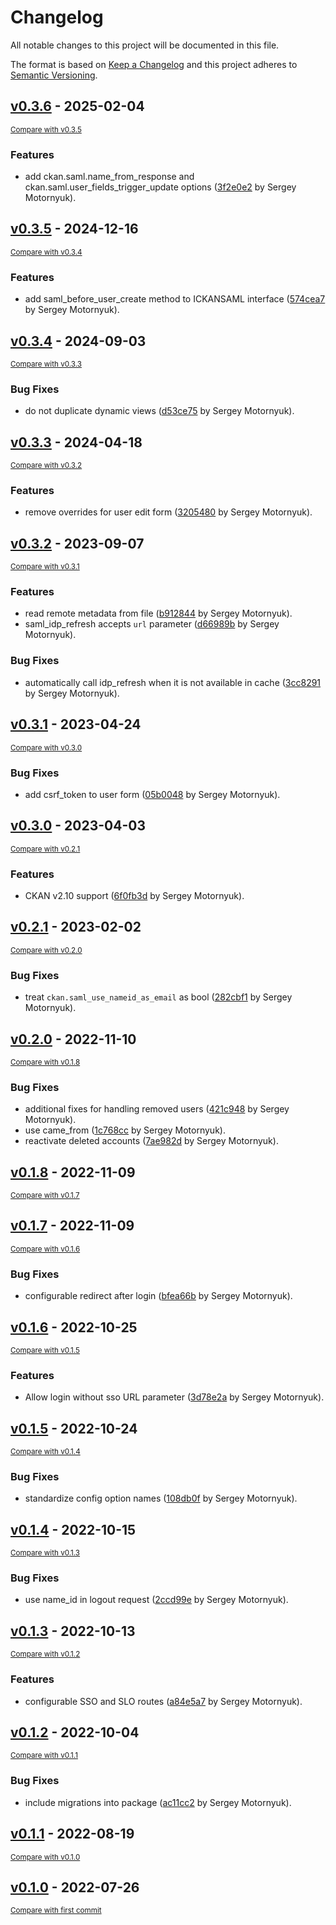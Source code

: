 # Changelog

All notable changes to this project will be documented in this file.

The format is based on [Keep a Changelog](http://keepachangelog.com/en/1.0.0/)
and this project adheres to [Semantic Versioning](http://semver.org/spec/v2.0.0.html).

<!-- insertion marker -->
## [v0.3.6](https://github.com/DataShades/ckanext-saml/releases/tag/v0.3.6) - 2025-02-04

<small>[Compare with v0.3.5](https://github.com/DataShades/ckanext-saml/compare/v0.3.5...v0.3.6)</small>

### Features

- add ckan.saml.name_from_response and ckan.saml.user_fields_trigger_update options ([3f2e0e2](https://github.com/DataShades/ckanext-saml/commit/3f2e0e2960db4e30b14c130b6cb3fcff5ec887dc) by Sergey Motornyuk).

## [v0.3.5](https://github.com/DataShades/ckanext-saml/releases/tag/v0.3.5) - 2024-12-16

<small>[Compare with v0.3.4](https://github.com/DataShades/ckanext-saml/compare/v0.3.4...v0.3.5)</small>

### Features

- add saml_before_user_create method to ICKANSAML interface ([574cea7](https://github.com/DataShades/ckanext-saml/commit/574cea7e46c947bb7df57c00934335d0861b2d1e) by Sergey Motornyuk).

## [v0.3.4](https://github.com/DataShades/ckanext-saml/releases/tag/v0.3.4) - 2024-09-03

<small>[Compare with v0.3.3](https://github.com/DataShades/ckanext-saml/compare/v0.3.3...v0.3.4)</small>

### Bug Fixes

- do not duplicate dynamic views ([d53ce75](https://github.com/DataShades/ckanext-saml/commit/d53ce75f086e159ddaab5c9f951b1977951551c1) by Sergey Motornyuk).

## [v0.3.3](https://github.com/DataShades/ckanext-saml/releases/tag/v0.3.3) - 2024-04-18

<small>[Compare with v0.3.2](https://github.com/DataShades/ckanext-saml/compare/v0.3.2...v0.3.3)</small>

### Features

- remove overrides for user edit form ([3205480](https://github.com/DataShades/ckanext-saml/commit/3205480bc001a8045825361834537954b8495791) by Sergey Motornyuk).

## [v0.3.2](https://github.com/DataShades/ckanext-saml/releases/tag/v0.3.2) - 2023-09-07

<small>[Compare with v0.3.1](https://github.com/DataShades/ckanext-saml/compare/v0.3.1...v0.3.2)</small>

### Features

- read remote metadata from file ([b912844](https://github.com/DataShades/ckanext-saml/commit/b9128446c2e713adb7053a2c056628efebb68940) by Sergey Motornyuk).
- saml_idp_refresh accepts `url` parameter ([d66989b](https://github.com/DataShades/ckanext-saml/commit/d66989b9d9a71c07b7ea2260be0ceea86b65fb2d) by Sergey Motornyuk).

### Bug Fixes

- automatically call idp_refresh when it is not available in cache ([3cc8291](https://github.com/DataShades/ckanext-saml/commit/3cc82912414403432f9e7a7a97f9928f421474ff) by Sergey Motornyuk).

## [v0.3.1](https://github.com/DataShades/ckanext-saml/releases/tag/v0.3.1) - 2023-04-24

<small>[Compare with v0.3.0](https://github.com/DataShades/ckanext-saml/compare/v0.3.0...v0.3.1)</small>

### Bug Fixes

- add csrf_token to user form ([05b0048](https://github.com/DataShades/ckanext-saml/commit/05b0048b91e96560ef419fc902402897da65979a) by Sergey Motornyuk).

## [v0.3.0](https://github.com/DataShades/ckanext-saml/releases/tag/v0.3.0) - 2023-04-03

<small>[Compare with v0.2.1](https://github.com/DataShades/ckanext-saml/compare/v0.2.1...v0.3.0)</small>

### Features

- CKAN v2.10 support ([6f0fb3d](https://github.com/DataShades/ckanext-saml/commit/6f0fb3d1a0a07eb842e24d9cae78d8561d8f5084) by Sergey Motornyuk).

## [v0.2.1](https://github.com/DataShades/ckanext-saml/releases/tag/v0.2.1) - 2023-02-02

<small>[Compare with v0.2.0](https://github.com/DataShades/ckanext-saml/compare/v0.2.0...v0.2.1)</small>

### Bug Fixes

- treat `ckan.saml_use_nameid_as_email` as bool ([282cbf1](https://github.com/DataShades/ckanext-saml/commit/282cbf19430bd1873ec15fddfa7f9ffe1d8197e5) by Sergey Motornyuk).

## [v0.2.0](https://github.com/DataShades/ckanext-saml/releases/tag/v0.2.0) - 2022-11-10

<small>[Compare with v0.1.8](https://github.com/DataShades/ckanext-saml/compare/v0.1.8...v0.2.0)</small>

### Bug Fixes

- additional fixes for handling removed users ([421c948](https://github.com/DataShades/ckanext-saml/commit/421c948e4ae13132dd9ea5dcc95a960c271d043c) by Sergey Motornyuk).
- use came_from ([1c768cc](https://github.com/DataShades/ckanext-saml/commit/1c768cc3b6ad95a703046170a69f835a25b8e182) by Sergey Motornyuk).
- reactivate deleted accounts ([7ae982d](https://github.com/DataShades/ckanext-saml/commit/7ae982d91923696fbe96179ea00f850736235b14) by Sergey Motornyuk).

## [v0.1.8](https://github.com/DataShades/ckanext-saml/releases/tag/v0.1.8) - 2022-11-09

<small>[Compare with v0.1.7](https://github.com/DataShades/ckanext-saml/compare/v0.1.7...v0.1.8)</small>

## [v0.1.7](https://github.com/DataShades/ckanext-saml/releases/tag/v0.1.7) - 2022-11-09

<small>[Compare with v0.1.6](https://github.com/DataShades/ckanext-saml/compare/v0.1.6...v0.1.7)</small>

### Bug Fixes

- configurable redirect after login ([bfea66b](https://github.com/DataShades/ckanext-saml/commit/bfea66b17ed8398108ba1f82279f6a280063d18e) by Sergey Motornyuk).

## [v0.1.6](https://github.com/DataShades/ckanext-saml/releases/tag/v0.1.6) - 2022-10-25

<small>[Compare with v0.1.5](https://github.com/DataShades/ckanext-saml/compare/v0.1.5...v0.1.6)</small>

### Features

- Allow login without sso URL parameter ([3d78e2a](https://github.com/DataShades/ckanext-saml/commit/3d78e2ad5391575c5d76d6c936b07ba639e2c3d9) by Sergey Motornyuk).

## [v0.1.5](https://github.com/DataShades/ckanext-saml/releases/tag/v0.1.5) - 2022-10-24

<small>[Compare with v0.1.4](https://github.com/DataShades/ckanext-saml/compare/v0.1.4...v0.1.5)</small>

### Bug Fixes

- standardize config option names ([108db0f](https://github.com/DataShades/ckanext-saml/commit/108db0f31e336d3b38986e5b2e26ca01553d5dc7) by Sergey Motornyuk).

## [v0.1.4](https://github.com/DataShades/ckanext-saml/releases/tag/v0.1.4) - 2022-10-15

<small>[Compare with v0.1.3](https://github.com/DataShades/ckanext-saml/compare/v0.1.3...v0.1.4)</small>

### Bug Fixes

- use name_id in logout request ([2ccd99e](https://github.com/DataShades/ckanext-saml/commit/2ccd99eb144ecddb5a6c8fe03fce9acfbd937f82) by Sergey Motornyuk).

## [v0.1.3](https://github.com/DataShades/ckanext-saml/releases/tag/v0.1.3) - 2022-10-13

<small>[Compare with v0.1.2](https://github.com/DataShades/ckanext-saml/compare/v0.1.2...v0.1.3)</small>

### Features

- configurable SSO and SLO routes ([a84e5a7](https://github.com/DataShades/ckanext-saml/commit/a84e5a7a11c12d5b66c28bb4b6eddaddea308fd2) by Sergey Motornyuk).

## [v0.1.2](https://github.com/DataShades/ckanext-saml/releases/tag/v0.1.2) - 2022-10-04

<small>[Compare with v0.1.1](https://github.com/DataShades/ckanext-saml/compare/v0.1.1...v0.1.2)</small>

### Bug Fixes

- include migrations into package ([ac11cc2](https://github.com/DataShades/ckanext-saml/commit/ac11cc2509b9dcf116c248dc7466253375615a8e) by Sergey Motornyuk).

## [v0.1.1](https://github.com/DataShades/ckanext-saml/releases/tag/v0.1.1) - 2022-08-19

<small>[Compare with v0.1.0](https://github.com/DataShades/ckanext-saml/compare/v0.1.0...v0.1.1)</small>

## [v0.1.0](https://github.com/DataShades/ckanext-saml/releases/tag/v0.1.0) - 2022-07-26

<small>[Compare with first commit](https://github.com/DataShades/ckanext-saml/compare/8dbcd271f149884fd7c082dda98897a95587d601...v0.1.0)</small>

